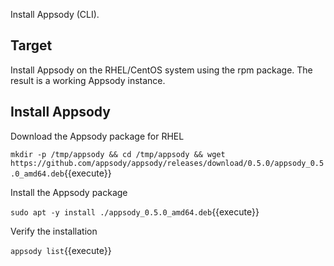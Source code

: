 Install Appsody (CLI).

## Target

Install Appsody on the RHEL/CentOS system using the rpm package. The result is a working Appsody instance.


## Install Appsody

Download the Appsody package for RHEL

`mkdir -p /tmp/appsody && cd /tmp/appsody && wget https://github.com/appsody/appsody/releases/download/0.5.0/appsody_0.5.0_amd64.deb`{{execute}}

Install the Appsody package

`sudo apt -y install ./appsody_0.5.0_amd64.deb`{{execute}}

Verify the installation

`appsody list`{{execute}}

